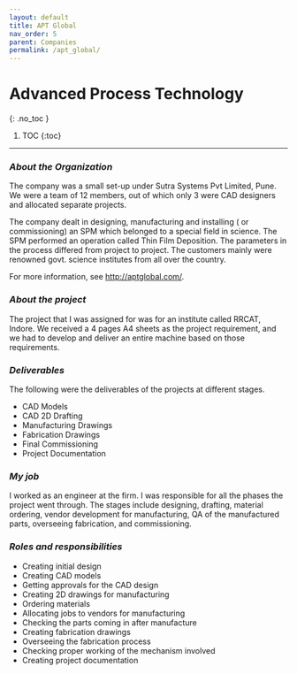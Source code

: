 ```yaml
---
layout: default
title: APT Global
nav_order: 5
parent: Companies
permalink: /apt_global/
---
```

# Advanced Process Technology
{: .no_toc }
1. TOC
  {:toc}
---

### ***About the Organization***

The company was a small set-up under Sutra Systems Pvt Limited, Pune. We were a team of 12 members, out of which only 3 were CAD designers and allocated separate projects.

The company dealt in designing, manufacturing and installing ( or commissioning) an SPM which belonged to a special field in science. The SPM performed an operation called Thin Film Deposition. The parameters in the process differed from project to project. The customers mainly were renowned govt. science institutes from all over the country.

For more information, see http://aptglobal.com/.

### ***About the project***

The project that I was assigned for was for an institute called RRCAT, Indore. We received a 4 pages A4 sheets as the project requirement, and we had to develop and deliver an entire machine based on those requirements.

### ***Deliverables***

The following were the deliverables of the projects at different stages.

- CAD Models
- CAD 2D Drafting
- Manufacturing Drawings
- Fabrication Drawings
- Final Commissioning
- Project Documentation

### ***My job***

I worked as an engineer at the firm. I was responsible for all the phases the project went through. The stages include designing, drafting, material ordering, vendor development for manufacturing, QA of the manufactured parts, overseeing fabrication, and commissioning.  

### ***Roles and responsibilities***

- Creating initial design
- Creating CAD models
- Getting approvals for the CAD design
- Creating 2D drawings for manufacturing
- Ordering materials
- Allocating jobs to vendors for manufacturing
- Checking the parts coming in after manufacture
- Creating fabrication drawings
- Overseeing the fabrication process
- Checking proper working of the mechanism involved
- Creating project documentation
